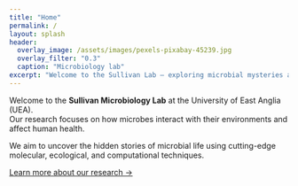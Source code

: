 ```yaml
---
title: "Home"
permalink: /
layout: splash
header:
  overlay_image: /assets/images/pexels-pixabay-45239.jpg
  overlay_filter: "0.3"
  caption: "Microbiology lab"
excerpt: "Welcome to the Sullivan Lab – exploring microbial mysteries at the University of East Anglia."
---
```


Welcome to the **Sullivan Microbiology Lab** at the University of East Anglia (UEA).  
Our research focuses on how microbes interact with their environments and affect human health.

We aim to uncover the hidden stories of microbial life using cutting-edge molecular, ecological, and computational techniques.

[Learn more about our research →](/research/)
